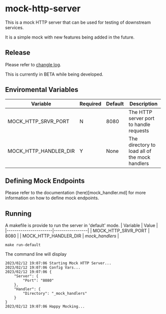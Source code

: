 # mock-http-server
This is a mock HTTP server that can be used for testing of downstream services.

It is a simple mock with new features being added in the future.

## Release
Please refer to [changle log](change_log.md).

This is currently in BETA while being developed.

## Enviromental Variables
| Variable              | Required | Default | Description                                    |
|-----------------------|----------|---------|------------------------------------------------|
| MOCK_HTTP_SRVR_PORT   | N        | 8080    | The HTTP server port to handle requests        |
| MOCK_HTTP_HANDLER_DIR | Y        | None    | The directory to load all of the mock handlers |

## Defining Mock Endpoints
Please refer to the documentation (here)[mock_handler.md] for more information on how to define mock endpoints.

## Running
A makefile is provide to run the server in 'default' mode.
| Variable              | Value           |
|-----------------------|-----------------|
| MOCK_HTTP_SRVR_PORT   | 8080            |
| MOCK_HTTP_HANDLER_DIR | _mock_handlers_ |

```
make run-default
```

The command line will display
```
2023/02/12 19:07:06 Starting Mock HTTP Server...
2023/02/12 19:07:06 Config Vars...
2023/02/12 19:07:06 {
    "Server": {
        "Port": "8080"
    },
    "Handler": {
        "Directory": "_mock_handlers"
    }
}
2023/02/12 19:07:06 Happy Mocking...
```